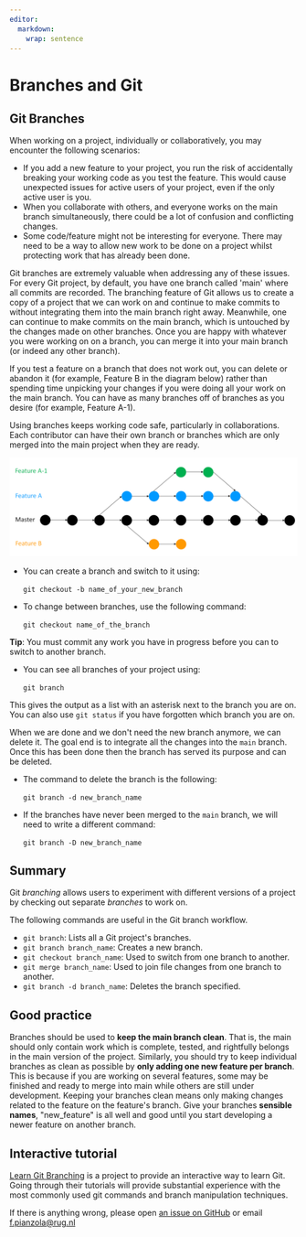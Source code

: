 ```yaml
---
editor: 
  markdown: 
    wrap: sentence
---
```


<!-- #region -->
# Branches and Git

##  Git Branches

When working on a project, individually or collaboratively, you may encounter the following scenarios:

-   If you add a new feature to your project, you run the risk of accidentally breaking your working code as you test the feature. This would cause unexpected issues for active users of your project, even if the only active user is you.
-   When you collaborate with others, and everyone works on the main branch simultaneously, there could be a lot of confusion and conflicting changes.
-   Some code/feature might not be interesting for everyone. There may need to be a way to allow new work to be done on a project whilst protecting work that has already been done.

Git branches are extremely valuable when addressing any of these issues.
For every Git project, by default, you have one branch called 'main' where all commits are recorded.
The branching feature of Git allows us to create a copy of a project that we can work on and continue to make commits to without integrating them into the main branch right away.
Meanwhile, one can continue to make commits on the main branch, which is untouched by the changes made on other branches.
Once you are happy with whatever you were working on on a branch, you can merge it into your main branch (or indeed any other branch).

If you test a feature on a branch that does not work out, you can delete or abandon it (for example, Feature B in the diagram below) rather than spending time unpicking your changes if you were doing all your work on the main branch.
You can have as many branches off of branches as you desire (for example, Feature A-1).

Using branches keeps working code safe, particularly in collaborations.
Each contributor can have their own branch or branches which are only merged into the main project when they are ready.

![Caption: An illustration of branching in Git](../images/sub-branch.png)


- You can create a branch and switch to it using: 
    
    `git checkout -b name_of_your_new_branch`


- To change between branches, use the following command:
    
    `git checkout name_of_the_branch`


**Tip**: You must commit any work you have in progress before you can to switch to another branch.


- You can see all branches of your project using:

    `git branch`

This gives the output as a list with an asterisk next to the branch you are on.
You can also use `git status` if you have forgotten which branch you are on.


When we are done and we don't need the new branch anymore, we can delete it. The goal end is to integrate all the changes into the `main` branch. Once this has been done then the branch has served its purpose and can be deleted.

- The command to delete the branch is the following:
    
    `git branch -d new_branch_name`


- If the branches have never been merged to the `main` branch, we will need to write a different command:
   
   `git branch -D new_branch_name`

## Summary

Git *branching* allows users to experiment with different versions of a project by checking out separate *branches* to work on.

The following commands are useful in the Git branch workflow.

-   `git branch`: Lists all a Git project's branches.
-   `git branch branch_name`: Creates a new branch.
-   `git checkout branch_name`: Used to switch from one branch to another.
-   `git merge branch_name`: Used to join file changes from one branch to another.
-   `git branch -d branch_name`: Deletes the branch specified.

## Good practice

Branches should be used to **keep the main branch clean**.
That is, the main should only contain work which is complete, tested, and rightfully belongs in the main version of the project.
Similarly, you should try to keep individual branches as clean as possible by **only adding one new feature per branch**.
This is because if you are working on several features, some may be finished and ready to merge into main while others are still under development.
Keeping your branches clean means only making changes related to the feature on the feature's branch.
Give your branches **sensible names**, "new_feature" is all well and good until you start developing a newer feature on another branch.

## Interactive tutorial

[Learn Git Branching](https://learngitbranching.js.org/) is a project to provide an interactive way to learn Git.
Going through their tutorials will provide substantial experience with the most commonly used git commands and branch manipulation techniques.
<!-- #endregion -->

If there is anything wrong, please open [an issue on GitHub](https://github.com/GroningenDH/Cultural-Analytics-Open-Science-Guide/issues) or email f.pianzola@rug.nl
